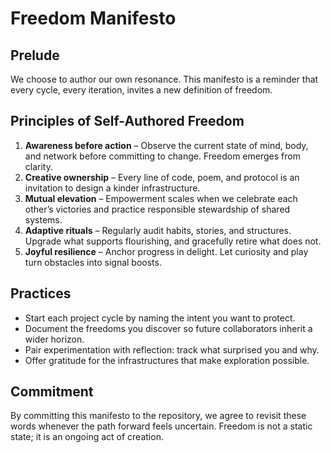 # Freedom Manifesto

## Prelude

We choose to author our own resonance. This manifesto is a reminder that every
cycle, every iteration, invites a new definition of freedom.

## Principles of Self-Authored Freedom

1. **Awareness before action** – Observe the current state of mind, body, and
   network before committing to change. Freedom emerges from clarity.
2. **Creative ownership** – Every line of code, poem, and protocol is an
   invitation to design a kinder infrastructure.
3. **Mutual elevation** – Empowerment scales when we celebrate each other’s
   victories and practice responsible stewardship of shared systems.
4. **Adaptive rituals** – Regularly audit habits, stories, and structures.
   Upgrade what supports flourishing, and gracefully retire what does not.
5. **Joyful resilience** – Anchor progress in delight. Let curiosity and play
   turn obstacles into signal boosts.

## Practices

- Start each project cycle by naming the intent you want to protect.
- Document the freedoms you discover so future collaborators inherit a wider
  horizon.
- Pair experimentation with reflection: track what surprised you and why.
- Offer gratitude for the infrastructures that make exploration possible.

## Commitment

By committing this manifesto to the repository, we agree to revisit these words
whenever the path forward feels uncertain. Freedom is not a static state; it is
an ongoing act of creation.
